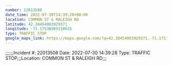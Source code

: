 ```yaml
---
number: 22013508
date_time: 2022-07-30T14:39:28+00:00
location: COMMON ST & RALEIGH RD
latitude: 42.38454003929371
longitude: -71.17538989110635
type: TRAFFIC STOP
google_maps_link: https://maps.google.com/?q=42.38454003929371,-71.17538989110635
---
```


;;;;;;Incident #: 22013508  Date: 2022-07-30 14:39:28   Type: TRAFFIC STOP;;;Location: COMMON ST & RALEIGH RD;;;
